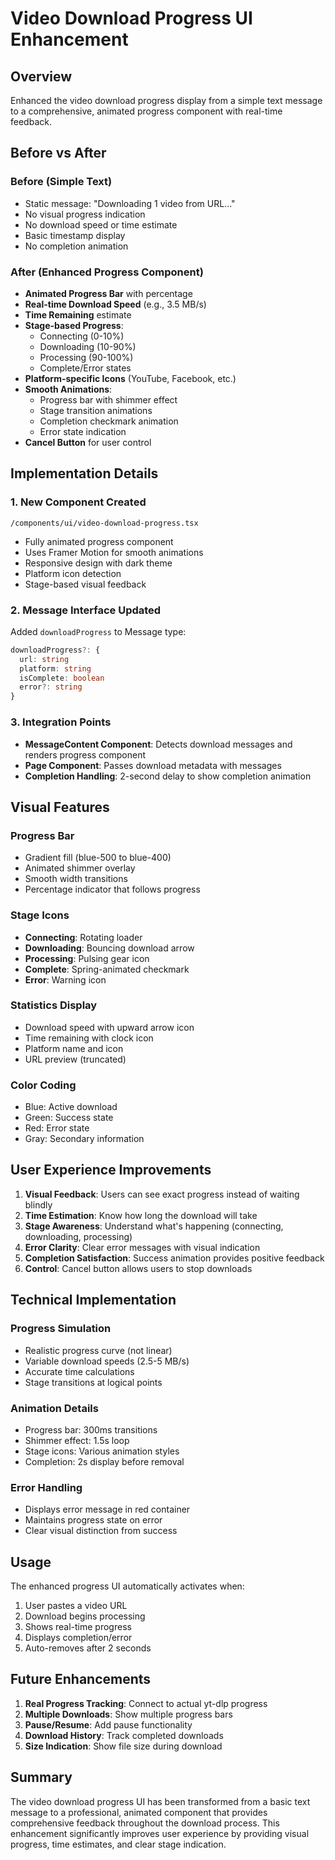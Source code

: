 # Video Download Progress UI Enhancement

## Overview
Enhanced the video download progress display from a simple text message to a comprehensive, animated progress component with real-time feedback.

## Before vs After

### Before (Simple Text)
- Static message: "Downloading 1 video from URL..."
- No visual progress indication
- No download speed or time estimate
- Basic timestamp display
- No completion animation

### After (Enhanced Progress Component)
- **Animated Progress Bar** with percentage
- **Real-time Download Speed** (e.g., 3.5 MB/s)
- **Time Remaining** estimate
- **Stage-based Progress**:
  - Connecting (0-10%)
  - Downloading (10-90%)
  - Processing (90-100%)
  - Complete/Error states
- **Platform-specific Icons** (YouTube, Facebook, etc.)
- **Smooth Animations**:
  - Progress bar with shimmer effect
  - Stage transition animations
  - Completion checkmark animation
  - Error state indication
- **Cancel Button** for user control

## Implementation Details

### 1. New Component Created
`/components/ui/video-download-progress.tsx`
- Fully animated progress component
- Uses Framer Motion for smooth animations
- Responsive design with dark theme
- Platform icon detection
- Stage-based visual feedback

### 2. Message Interface Updated
Added `downloadProgress` to Message type:
```typescript
downloadProgress?: {
  url: string
  platform: string
  isComplete: boolean
  error?: string
}
```

### 3. Integration Points
- **MessageContent Component**: Detects download messages and renders progress component
- **Page Component**: Passes download metadata with messages
- **Completion Handling**: 2-second delay to show completion animation

## Visual Features

### Progress Bar
- Gradient fill (blue-500 to blue-400)
- Animated shimmer overlay
- Smooth width transitions
- Percentage indicator that follows progress

### Stage Icons
- **Connecting**: Rotating loader
- **Downloading**: Bouncing download arrow
- **Processing**: Pulsing gear icon
- **Complete**: Spring-animated checkmark
- **Error**: Warning icon

### Statistics Display
- Download speed with upward arrow icon
- Time remaining with clock icon
- Platform name and icon
- URL preview (truncated)

### Color Coding
- Blue: Active download
- Green: Success state
- Red: Error state
- Gray: Secondary information

## User Experience Improvements

1. **Visual Feedback**: Users can see exact progress instead of waiting blindly
2. **Time Estimation**: Know how long the download will take
3. **Stage Awareness**: Understand what's happening (connecting, downloading, processing)
4. **Error Clarity**: Clear error messages with visual indication
5. **Completion Satisfaction**: Success animation provides positive feedback
6. **Control**: Cancel button allows users to stop downloads

## Technical Implementation

### Progress Simulation
- Realistic progress curve (not linear)
- Variable download speeds (2.5-5 MB/s)
- Accurate time calculations
- Stage transitions at logical points

### Animation Details
- Progress bar: 300ms transitions
- Shimmer effect: 1.5s loop
- Stage icons: Various animation styles
- Completion: 2s display before removal

### Error Handling
- Displays error message in red container
- Maintains progress state on error
- Clear visual distinction from success

## Usage

The enhanced progress UI automatically activates when:
1. User pastes a video URL
2. Download begins processing
3. Shows real-time progress
4. Displays completion/error
5. Auto-removes after 2 seconds

## Future Enhancements

1. **Real Progress Tracking**: Connect to actual yt-dlp progress
2. **Multiple Downloads**: Show multiple progress bars
3. **Pause/Resume**: Add pause functionality
4. **Download History**: Track completed downloads
5. **Size Indication**: Show file size during download

## Summary

The video download progress UI has been transformed from a basic text message to a professional, animated component that provides comprehensive feedback throughout the download process. This enhancement significantly improves user experience by providing visual progress, time estimates, and clear stage indication.